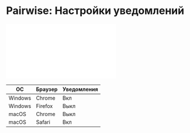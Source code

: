# Pairwise: Настройки уведомлений

![Pairwise тестирование](../screenshots/6.%20Pairwise_Testing.pdf)

| ОС | Браузер | Уведомления |
|----|---------|-------------|
| Windows | Chrome | Вкл |
| Windows | Firefox | Выкл |
| macOS | Chrome | Выкл |
| macOS | Safari | Вкл |